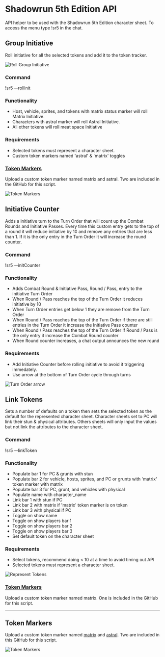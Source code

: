 # Shadowrun 5th Edition API

API helper to be used with the Shadowrun 5th Edition character sheet. To access the menu type !sr5 in the chat.

## Group Initiative

Roll initiative for all the selected tokens and add it to the token tracker.

![Roll Group Initiative](https://github.com/clevett/roll20-api-scripts/blob/shadowrunv1/Shadowrun%205th%20Edition/imgs/groupinit.png?raw=true)

### Command

!sr5 --rollInit

### Functionality

- Host, vehicle, sprites, and tokens with matrix status marker will roll Matrix Initiative.
- Characters with astral marker will roll Astral Initiative.
- All other tokens will roll meat space Initiative

### Requirements

- Selected tokens must represent a character sheet.
- Custom token markers named 'astral' & 'matrix' toggles

### [Token Markers](https://github.com/clevett/roll20-api-scripts/blob/shadowrunv1/Shadowrun%205th%20Edition/README.md#token-markers-2)

Upload a custom token marker named matrix and astral. Two are included in the GitHub for this script.

![Token Markers](https://github.com/clevett/roll20-api-scripts/blob/shadowrunv1/Shadowrun%205th%20Edition/imgs/groupinitIcons.png?raw=true)

## Initiative Counter

Adds a initiative turn to the Turn Order that will count up the Combat Rounds and Initiative Passes. Every time this custom entry gets to the top of a round it will reduce initiative by 10 and remove any entries that are less than 1. If it is the only entry in the Turn Order it will increase the round counter.

### Command

!sr5 --initCounter

### Functionality

- Adds Combat Round & Initiative Pass, Round / Pass, entry to the initiative Turn Order
- When Round / Pass reaches the top of the Turn Order it reduces initiative by 10
- When Turn Order entries get below 1 they are remove from the Turn Order
- When Round / Pass reaches the top of the Turn Order if there are still entries in the Turn Order it increase the Initiative Pass counter
- When Round / Pass reaches the top of the Turn Order if Round / Pass is the only entry it increase the Combat Round counter
- When Round counter increases, a chat output announces the new round

### Requirements

- Add Initiative Counter before rolling initiative to avoid it triggering immedately.
- Use arrow at the bottom of Turn Order cycle through turns

![Turn Order arrow](https://github.com/clevett/roll20-api-scripts/blob/shadowrunv1/Shadowrun%205th%20Edition/imgs/counterarrow.png?raw=true)

## Link Tokens

Sets a number of defaults on a token then sets the selected token as the default for the represented character sheet. Character sheets set to PC will link their stun & physical attributes. Others sheets will only input the values but not link the attributes to the character sheet.

### Command

!sr5 --linkToken

### Functionality

- Populate bar 1 for PC & grunts with stun
- Populate bar 2 for vehicle, hosts, sprites, and PC or grunts with 'matrix' token marker with matrix
- Populate bar 3 for PC, grunt, and vehicles with physical
- Populate name with character_name
- Link bar 1 with stun if PC
- Link bar 2 with matrix if 'matrix' token marker is on token
- Link bar 3 with physical if PC
- Toggle on show name
- Toggle on show players bar 1
- Toggle on show players bar 2
- Toggle on show players bar 3
- Set default token on the character sheet

### Requirements

- Select tokens, recommend doing < 10 at a time to avoid timing out API
- Selected tokens must represent a character sheet.

![Represent Tokens](https://github.com/clevett/roll20-api-scripts/blob/shadowrunv1/Shadowrun%205th%20Edition/imgs/linkerrepcharacter.png?raw=true)

### [Token Markers](https://github.com/clevett/roll20-api-scripts/blob/shadowrunv1/Shadowrun%205th%20Edition/README.md#token-markers-2)

Upload a custom token marker named matrix. One is included in the GitHub for this script.

---

## Token Markers

Upload a custom token marker named [matrix](https://raw.githubusercontent.com/clevett/roll20-api-scripts/shadowrunv1/Shadowrun%205th%20Edition/matrix.png) and [astral](https://raw.githubusercontent.com/clevett/roll20-api-scripts/shadowrunv1/Shadowrun%205th%20Edition/astral.png). Two are included in this GitHub for this script.

![Token Markers](https://raw.githubusercontent.com/clevett/roll20-api-scripts/shadowrunv1/Shadowrun%205th%20Edition/imgs/groupiniTokenMarkers.png)
